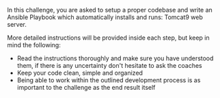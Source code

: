 In this challenge, you are asked to setup a proper codebase and write an Ansible Playbook 
which automatically installs and runs: Tomcat9 web server.

More detailed instructions will be provided inside each step, but keep in mind the following:

- Read the instructions thoroughly and make sure you have understood them, if there is any
  uncertainty don't hesitate to ask the coaches
- Keep your code clean, simple and organized
- Being able to work within the outlined development process is as important to the challenge 
  as the end result itself

